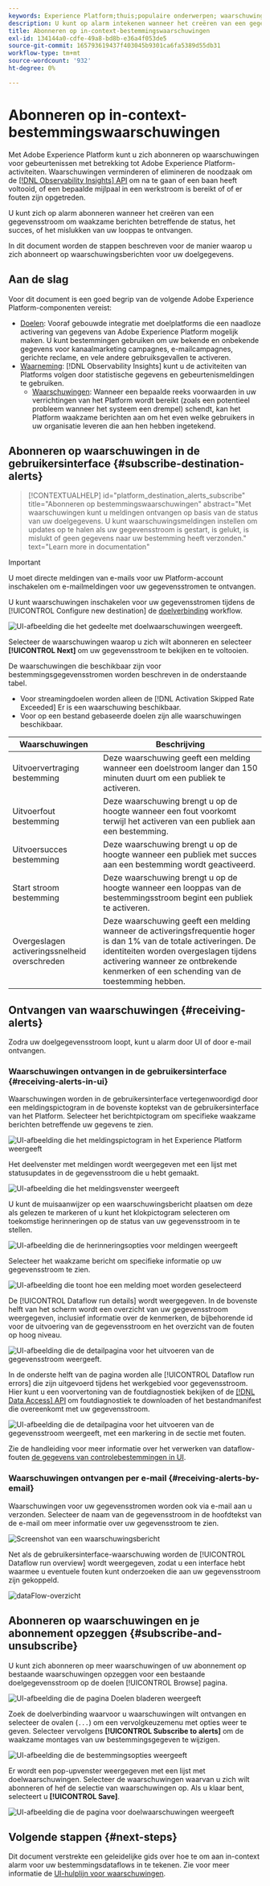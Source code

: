```yaml
---
keywords: Experience Platform;thuis;populaire onderwerpen; waarschuwingen;doelen
description: U kunt op alarm intekenen wanneer het creëren van een gegevensstroom, om waakzame berichten betreffende de status, het succes, of het mislukken van uw stroom te ontvangen in werking stellen.
title: Abonneren op in-context-bestemmingswaarschuwingen
exl-id: 134144a0-cdfe-49a8-bd8b-e36a4f053de5
source-git-commit: 165793619437f403045b9301ca6fa5389d55db31
workflow-type: tm+mt
source-wordcount: '932'
ht-degree: 0%

---
```


# Abonneren op in-context-bestemmingswaarschuwingen

Met Adobe Experience Platform kunt u zich abonneren op waarschuwingen voor gebeurtenissen met betrekking tot Adobe Experience Platform-activiteiten. Waarschuwingen verminderen of elimineren de noodzaak om de [[!DNL Observability Insights] API](../../observability/api/overview.md) om na te gaan of een baan heeft voltooid, of een bepaalde mijlpaal in een werkstroom is bereikt of of er fouten zijn opgetreden.

U kunt zich op alarm abonneren wanneer het creëren van een gegevensstroom om waakzame berichten betreffende de status, het succes, of het mislukken van uw looppas te ontvangen.

In dit document worden de stappen beschreven voor de manier waarop u zich abonneert op waarschuwingsberichten voor uw doelgegevens.

## Aan de slag

Voor dit document is een goed begrip van de volgende Adobe Experience Platform-componenten vereist:

* [Doelen](../home.md): Vooraf gebouwde integratie met doelplatforms die een naadloze activering van gegevens van Adobe Experience Platform mogelijk maken. U kunt bestemmingen gebruiken om uw bekende en onbekende gegevens voor kanaalmarketing campagnes, e-mailcampagnes, gerichte reclame, en vele andere gebruiksgevallen te activeren.
* [Waarneming](../../observability/home.md): [!DNL Observability Insights] kunt u de activiteiten van Platforms volgen door statistische gegevens en gebeurtenismeldingen te gebruiken.
   * [Waarschuwingen](../../observability/alerts/overview.md): Wanneer een bepaalde reeks voorwaarden in uw verrichtingen van het Platform wordt bereikt (zoals een potentieel probleem wanneer het systeem een drempel) schendt, kan het Platform waakzame berichten aan om het even welke gebruikers in uw organisatie leveren die aan hen hebben ingetekend.

## Abonneren op waarschuwingen in de gebruikersinterface {#subscribe-destination-alerts}

>[!CONTEXTUALHELP]
>id="platform_destination_alerts_subscribe"
>title="Abonneren op bestemmingswaarschuwingen"
>abstract="Met waarschuwingen kunt u meldingen ontvangen op basis van de status van uw doelgegevens. U kunt waarschuwingsmeldingen instellen om updates op te halen als uw gegevensstroom is gestart, is gelukt, is mislukt of geen gegevens naar uw bestemming heeft verzonden."
>text="Learn more in documentation"

>[!IMPORTANT]
>
>U moet directe meldingen van e-mails voor uw Platform-account inschakelen om e-mailmeldingen voor uw gegevensstromen te ontvangen.

U kunt waarschuwingen inschakelen voor uw gegevensstromen tijdens de [!UICONTROL Configure new destination] de [doelverbinding](connect-destination.md) workflow.

![UI-afbeelding die het gedeelte met doelwaarschuwingen weergeeft.](../assets/ui/alerts/destination-alerts.png)

Selecteer de waarschuwingen waarop u zich wilt abonneren en selecteer **[!UICONTROL Next]** om uw gegevensstroom te bekijken en te voltooien.

De waarschuwingen die beschikbaar zijn voor bestemmingsgegevensstromen worden beschreven in de onderstaande tabel.

* Voor streamingdoelen worden alleen de [!DNL Activation Skipped Rate Exceeded] Er is een waarschuwing beschikbaar.
* Voor op een bestand gebaseerde doelen zijn alle waarschuwingen beschikbaar.

| Waarschuwingen | Beschrijving |
| --- | --- |
| Uitvoervertraging bestemming | Deze waarschuwing geeft een melding wanneer een doelstroom langer dan 150 minuten duurt om een publiek te activeren. |
| Uitvoerfout bestemming | Deze waarschuwing brengt u op de hoogte wanneer een fout voorkomt terwijl het activeren van een publiek aan een bestemming. |
| Uitvoersucces bestemming | Deze waarschuwing brengt u op de hoogte wanneer een publiek met succes aan een bestemming wordt geactiveerd. |
| Start stroom bestemming | Deze waarschuwing brengt u op de hoogte wanneer een looppas van de bestemmingsstroom begint een publiek te activeren. |
| Overgeslagen activeringssnelheid overschreden | Deze waarschuwing geeft een melding wanneer de activeringsfrequentie hoger is dan 1% van de totale activeringen. De identiteiten worden overgeslagen tijdens activering wanneer ze ontbrekende kenmerken of een schending van de toestemming hebben. |

## Ontvangen van waarschuwingen {#receiving-alerts}

Zodra uw doelgegevensstroom loopt, kunt u alarm door UI of door e-mail ontvangen.

### Waarschuwingen ontvangen in de gebruikersinterface {#receiving-alerts-in-ui}

Waarschuwingen worden in de gebruikersinterface vertegenwoordigd door een meldingspictogram in de bovenste koptekst van de gebruikersinterface van het Platform. Selecteer het berichtpictogram om specifieke waakzame berichten betreffende uw gegevens te zien.

![UI-afbeelding die het meldingspictogram in het Experience Platform weergeeft](../assets/ui/alerts/notification.png)

Het deelvenster met meldingen wordt weergegeven met een lijst met statusupdates in de gegevensstroom die u hebt gemaakt.

![UI-afbeelding die het meldingsvenster weergeeft](../assets/ui/alerts/alert-window.png)

U kunt de muisaanwijzer op een waarschuwingsbericht plaatsen om deze als gelezen te markeren of u kunt het klokpictogram selecteren om toekomstige herinneringen op de status van uw gegevensstroom in te stellen.

![UI-afbeelding die de herinneringsopties voor meldingen weergeeft](../assets/ui/alerts/remind-me.png)

Selecteer het waakzame bericht om specifieke informatie op uw gegevensstroom te zien.

![UI-afbeelding die toont hoe een melding moet worden geselecteerd](../assets/ui/alerts/select-alert-message.png)

De [!UICONTROL Dataflow run details] wordt weergegeven. In de bovenste helft van het scherm wordt een overzicht van uw gegevensstroom weergegeven, inclusief informatie over de kenmerken, de bijbehorende id voor de uitvoering van de gegevensstroom en het overzicht van de fouten op hoog niveau.

![UI-afbeelding die de detailpagina voor het uitvoeren van de gegevensstroom weergeeft.](../assets/ui/alerts/dataflow-overview.png)

In de onderste helft van de pagina worden alle [!UICONTROL Dataflow run errors] die zijn uitgevoerd tijdens het werkgebied voor gegevensstroom. Hier kunt u een voorvertoning van de foutdiagnostiek bekijken of de [[!DNL Data Access] API](https://www.adobe.io/experience-platform-apis/references/data-access/) om foutdiagnostiek te downloaden of het bestandmanifest die overeenkomt met uw gegevensstroom.

![UI-afbeelding die de detailpagina voor het uitvoeren van de gegevensstroom weergeeft, met een markering in de sectie met fouten.](../assets/ui/alerts/dataflow-run-error.png)

Zie de handleiding voor meer informatie over het verwerken van dataflow-fouten [de gegevens van controlebestemmingen in UI](../../dataflows/ui/monitor-destinations.md).

### Waarschuwingen ontvangen per e-mail {#receiving-alerts-by-email}

Waarschuwingen voor uw gegevensstromen worden ook via e-mail aan u verzonden. Selecteer de naam van de gegevensstroom in de hoofdtekst van de e-mail om meer informatie over uw gegevensstroom te zien.

![Screenshot van een waarschuwingsbericht](../assets/ui/alerts/email.png)

Net als de gebruikersinterface-waarschuwing worden de [!UICONTROL Dataflow run overview] wordt weergegeven, zodat u een interface hebt waarmee u eventuele fouten kunt onderzoeken die aan uw gegevensstroom zijn gekoppeld.

![dataFlow-overzicht](../assets/ui/alerts/dataflow-overview.png)

## Abonneren op waarschuwingen en je abonnement opzeggen {#subscribe-and-unsubscribe}

U kunt zich abonneren op meer waarschuwingen of uw abonnement op bestaande waarschuwingen opzeggen voor een bestaande doelgegevensstroom op de doelen [!UICONTROL Browse] pagina.

![UI-afbeelding die de pagina Doelen bladeren weergeeft](../assets/ui/alerts/destination-list.png)

Zoek de doelverbinding waarvoor u waarschuwingen wilt ontvangen en selecteer de ovalen (`...`) om een vervolgkeuzemenu met opties weer te geven. Selecteer vervolgens **[!UICONTROL Subscribe to alerts]** om de waakzame montages van uw bestemmingsgegeven te wijzigen.

![UI-afbeelding die de bestemmingsopties weergeeft](../assets/ui/alerts/destination-alerts-subscribe.png)

Er wordt een pop-upvenster weergegeven met een lijst met doelwaarschuwingen. Selecteer de waarschuwingen waarvan u zich wilt abonneren of hef de selectie van waarschuwingen op. Als u klaar bent, selecteert u **[!UICONTROL Save]**.

![UI-afbeelding die de pagina voor doelwaarschuwingen weergeeft](../assets/ui/alerts/destination-alerts-list.png)

## Volgende stappen {#next-steps}

Dit document verstrekte een geleidelijke gids over hoe te om aan in-context alarm voor uw bestemmingsdataflows in te tekenen. Zie voor meer informatie de [UI-hulplijn voor waarschuwingen](../../observability/alerts/ui.md).
